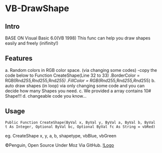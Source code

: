 # VB-DrawShape

## Intro

BASE ON Visual Basic 6.0(VB 1998)
This func can help you draw shapes easily and freely (inifinity!)

## Features
a. Random colors in RGB color space. (via changing some codes)
-copy the code below to Function CreateShape(Line 32 to 33)
	.BorderColor = RGB(Rnd*255,Rnd*255,Rnd*255)
	.FillColor = RGB(Rnd*255,Rnd*255,Rnd*255)
b. auto draw shapes (in loop) via only changing some code and you can decide how many Shapes you need.
c. We provided a array contains 10# Shape!!!
d. changeable code you know...

## Usage
    Public Function CreateShape(ByVal x, ByVal y, ByVal a, ByVal b, ByVal t As Integer, Optional ByVal bc, Optional ByVal fc As String = vbRed)

eg. 
    CreateShape x, y, a, b, shapetype, vbBlue, vbGreen

©Penguin, Open Source Under Moz Via GitHub.
[!Logo](./GlacierElement.svg)